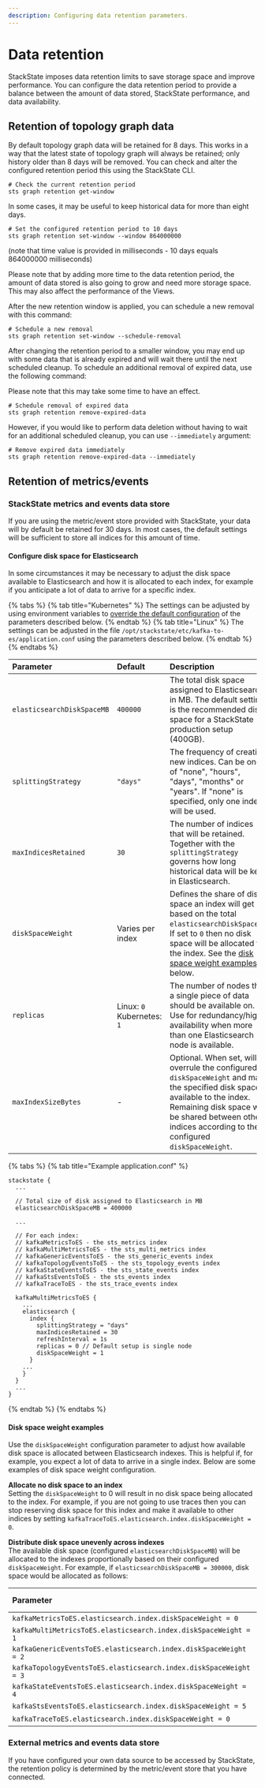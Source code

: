 ```yaml
---
description: Configuring data retention parameters.
---
```


# Data retention

StackState imposes data retention limits to save storage space and improve performance. You can configure the data retention period to provide a balance between the amount of data stored, StackState performance, and data availability.

## Retention of topology graph data

By default topology graph data will be retained for 8 days. This works in a way that the latest state of topology graph will always be retained; only history older than 8 days will be removed. You can check and alter the configured retention period this using the StackState CLI.

```text
# Check the current retention period
sts graph retention get-window
```

In some cases, it may be useful to keep historical data for more than eight days.

```text
# Set the configured retention period to 10 days
sts graph retention set-window --window 864000000
```

\(note that time value is provided in milliseconds - 10 days equals 864000000 milliseconds\)

Please note that by adding more time to the data retention period, the amount of data stored is also going to grow and need more storage space. This may also affect the performance of the Views.

After the new retention window is applied, you can schedule a new removal with this command:

```text
# Schedule a new removal
sts graph retention set-window --schedule-removal
```

After changing the retention period to a smaller window, you may end up with some data that is already expired and will wait there until the next scheduled cleanup. To schedule an additional removal of expired data, use the following command:

Please note that this may take some time to have an effect.

```text
# Schedule removal of expired data
sts graph retention remove-expired-data
```

However, if you would like to perform data deletion without having to wait for an additional scheduled cleanup, you can use `--immediately` argument:

```text
# Remove expired data immediately
sts graph retention remove-expired-data --immediately
```

## Retention of metrics/events

### StackState metrics and events data store

If you are using the metric/event store provided with StackState, your data will by default be retained for 30 days. In most cases, the default settings will be sufficient to store all indices for this amount of time. 

#### Configure disk space for Elasticsearch

In some circumstances it may be necessary to adjust the disk space available to Elasticsearch and how it is allocated to each index, for example if you anticipate a lot of data to arrive for a specific index.

{% tabs %}
{% tab title="Kubernetes" %}
The settings can be adjusted by using environment variables to [override the default configuration](/setup/installation/kubernetes_install/customize_config.md#environment-variables) of the parameters described below.
{% endtab %}
{% tab title="Linux" %}
The settings can be adjusted in the file `/opt/stackstate/etc/kafka-to-es/application.conf` using the parameters described below.
{% endtab %}
{% endtabs %}

| Parameter | Default | Description | 
|:---|:---|:---|
| `elasticsearchDiskSpaceMB` | `400000` | The total disk space assigned to Elasticsearch in MB. The default setting is the recommended disk space for a StackState production setup (400GB). |
| `splittingStrategy` | `"days"` | The frequency of creating new indices. Can be one of "none", "hours", "days", "months" or "years". If "none" is specified, only one index will be used. |
| `maxIndicesRetained` | `30` | The number of indices that will be retained. Together with the `splittingStrategy` governs how long historical data will be kept in Elasticsearch.  |
| `diskSpaceWeight` | Varies per index | Defines the share of disk space an index will get based on the total `elasticsearchDiskSpaceMB`.  If set to `0` then no disk space will be allocated to the index. See the [disk space weight examples](#disk-space-weight-examples) below.|
| `replicas` | Linux: `0`<br />Kubernetes: `1` | The number of nodes that a single piece of data should be available on. Use for redundancy/high availability when more than one Elasticsearch node is available.|
| `maxIndexSizeBytes` | - | Optional. When set, will overrule the configured `diskSpaceWeight` and make the specified disk space available to the index. Remaining disk space will be shared between other indices according to their configured `diskSpaceWeight`. | 


{% tabs %}
{% tab title="Example application.conf" %}
```
stackstate {
  ...

  // Total size of disk assigned to Elasticsearch in MB
  elasticsearchDiskSpaceMB = 400000

  ...

  // For each index:
  // kafkaMetricsToES - the sts_metrics index
  // kafkaMultiMetricsToES - the sts_multi_metrics index
  // kafkaGenericEventsToES - the sts_generic_events index
  // kafkaTopologyEventsToES - the sts_topology_events index
  // kafkaStateEventsToES - the sts_state_events index
  // kafkaStsEventsToES - the sts_events index
  // kafkaTraceToES - the sts_trace_events index

  kafkaMultiMetricsToES {
    ...
    elasticsearch {
      index {
        splittingStrategy = "days"
        maxIndicesRetained = 30
        refreshInterval = 1s
        replicas = 0 // Default setup is single node
        diskSpaceWeight = 1
      }
    ...
    }
  }
  ...
}

``` 

{% endtab %}
{% endtabs %}

#### Disk space weight examples

Use the `diskSpaceWeight` configuration parameter to adjust how available disk space is allocated between Elasticsearch indexes. This is helpful if, for example, you expect a lot of data to arrive in a single index. Below are some examples of disk space weight configuration.

**Allocate no disk space to an index**<br />Setting the `diskSpaceWeight` to 0 will result in no disk space being allocated to the index. For example, if you are not going to use traces then you can stop reserving disk space for this index and make it available to other indices by setting `kafkaTraceToES.elasticsearch.index.diskSpaceWeight = 0`.

**Distribute disk space unevenly across indexes**<br />The available disk space (configured `elasticsearchDiskSpaceMB`) will be allocated to the indexes proportionally based on their configured `diskSpaceWeight`. For example, if `elasticsearchDiskSpaceMB = 300000`, disk space would be allocated as follows:

| Parameter | Allocated disk space |
|:---|:---|
| `kafkaMetricsToES.elasticsearch.index.diskSpaceWeight = 0` | 0MB |
| `kafkaMultiMetricsToES.elasticsearch.index.diskSpaceWeight = 1` | 20000MB |
| `kafkaGenericEventsToES.elasticsearch.index.diskSpaceWeight = 2` | 40000MB |
| `kafkaTopologyEventsToES.elasticsearch.index.diskSpaceWeight = 3` | 60000MB |
| `kafkaStateEventsToES.elasticsearch.index.diskSpaceWeight = 4` | 80000MB |
| `kafkaStsEventsToES.elasticsearch.index.diskSpaceWeight = 5` | 100000MB |
| `kafkaTraceToES.elasticsearch.index.diskSpaceWeight = 0` | 0MB |


### External metrics and events data store

If you have configured your own data source to be accessed by StackState, the retention policy is determined by the metric/event store that you have connected.